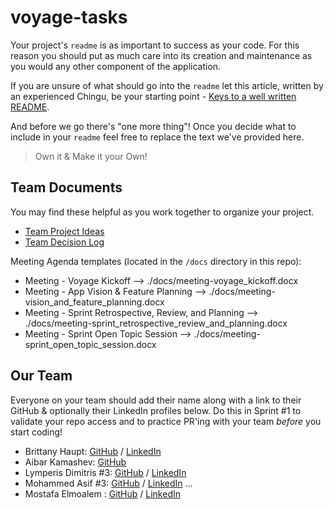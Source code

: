 # voyage-tasks

Your project's `readme` is as important to success as your code. For 
this reason you should put as much care into its creation and maintenance
as you would any other component of the application.

If you are unsure of what should go into the `readme` let this article,
written by an experienced Chingu, be your starting point - 
[Keys to a well written README](https://tinyurl.com/yk3wubft).

And before we go there's "one more thing"! Once you decide what to include
in your `readme` feel free to replace the text we've provided here.

> Own it & Make it your Own!

## Team Documents

You may find these helpful as you work together to organize your project.

- [Team Project Ideas](./docs/team_project_ideas.md)
- [Team Decision Log](./docs/team_decision_log.md)

Meeting Agenda templates (located in the `/docs` directory in this repo):

- Meeting - Voyage Kickoff --> ./docs/meeting-voyage_kickoff.docx
- Meeting - App Vision & Feature Planning --> ./docs/meeting-vision_and_feature_planning.docx
- Meeting - Sprint Retrospective, Review, and Planning --> ./docs/meeting-sprint_retrospective_review_and_planning.docx
- Meeting - Sprint Open Topic Session --> ./docs/meeting-sprint_open_topic_session.docx

## Our Team

Everyone on your team should add their name along with a link to their GitHub
& optionally their LinkedIn profiles below. Do this in Sprint #1 to validate
your repo access and to practice PR'ing with your team *before* you start
coding!

- Brittany Haupt: [GitHub](https://github.com/Haupt04) / [LinkedIn](https://www.linkedin.com/in/brittany-haupt-4a38621b2/)
- Aibar Kamashev: [GitHub](https://github.com/Aibar-S/)
- Lymperis Dimitris #3: [GitHub](https://github.com/JimLimpe) / [LinkedIn](https://www.linkedin.com/in/dimitris-lymperis-web-developer/)
- Mohammed Asif #3: [GitHub](https://github.com/mhdasif123) / [LinkedIn](https://www.linkedin.com/in/mhdasif123/)
   ...
- Mostafa Elmoalem : [GitHub](https://github.com/Mostafa-Elmoalem) / [LinkedIn](https://linkedin.com/in/mostafa-elmoalem-782a821ba/)
